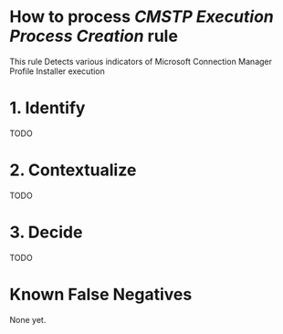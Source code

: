 # How to process *CMSTP Execution Process Creation* rule
This rule Detects various indicators of Microsoft Connection Manager Profile Installer execution

# 1. Identify
TODO

# 2. Contextualize
TODO

# 3. Decide
TODO

# Known False Negatives
None yet.
